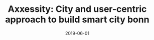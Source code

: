 ---
title: "Axxessity: City and user-centric approach to build smart city bonn"
collection: publications
category: conferences
permalink: /publication/2019-axxessity
#excerpt: 'This paper is about the number 1. The number 2 is left for future work.'
date: 2019-06-01
#venue: 'Proceedings of the 13th ACM international conference on distributed and event-based systems'
#slidesurl: 'http://pratyushagnihotri.github.io/files/slides1.pdf'
paperurl: 'http://pratyushagnihotri.github.io/files/axxessity.pdf'
bibtexurl: 'https://dl.acm.org/doi/10.1145/3328905.3332517'
citation: '<b>Agnihotri, Pratyush</b> and Weber, Florian and Peters, Sascha. (2019). &quot;Axxessity: City and user-centric approach to build smart city bonn.&quot; <i>Proceedings of the 13th ACM international conference on distributed and event-based systems</i>.'
---